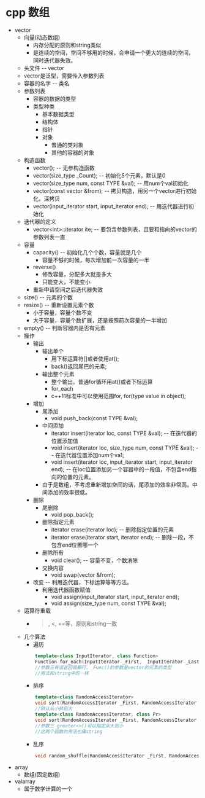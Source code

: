 # cpp 数组

- vector
	- 向量(动态数组)
		- 内存分配的原则和string类似
		- 是连续的空间，空间不够用的时候，会申请一个更大的连续的空间，同时迭代器失效。
	- 头文件 -- vector
	- vector是泛型，需要传入参数列表
	- 容器的名字 -- 类名
	- 参数列表
		- 容器的数据的类型
		- 类型种类
			- 基本数据类型
			- 结构体
			- 指针
			- 对象
				- 普通的类对象
				- 其他的容器的对象
	- 构造函数
		- vector(); -- 无参构造函数
		- vector(size_type _Count); -- 初始化5个元素，默认是0
		- vector(size_type num, const TYPE &val); -- 用num个val初始化
		- vector(const vector &from); -- 拷贝构造，用另一个vector进行初始化，深拷贝
		- vector(input_iterator start, input_iterator end); -- 用迭代器进行初始化
	- 迭代器的定义
		- vector\<int\>::iterator ite; -- 要包含参数列表，且要和指向的vector的参数列表一直
	- 容量
		- capacity() -- 初始化几个个数，容量就是几个
			- 容量不够的时候，每次增加前一次容量的一半
		- reverse()
			- 修改容量，分配多大就是多大
			- 只能变大，不能变小
		- 重新申请空间之后迭代器失效
	- size() -- 元素的个数
	- resize() -- 重新设置元素个数
		- 小于容量，容量个数不变
		- 大于容量，容量个数扩展，还是按照前次容量的一半增加
	- empty() -- 判断容器内是否有元素
	- 操作
		- 输出
			- 输出单个
				- 用下标运算符[]或者使用at();
				- back()返回尾巴的元素;
			- 输出整个元素
				- 整个输出，普通for循环用at()或者下标运算
				- for_each
				- c++11标准中可以使用范围for, for(type value in object);
		- 增加
			- 尾添加
				- void push_back(const TYPE &val);
			- 中间添加
				- iterator insert(iterator loc, const TYPE &val); -- 在迭代器的位置添加值
				- void insert(iterator loc, size_type num, const TYPE &val); -- 在迭代器位置添加num个va1;
				- void insert(iterator loc, input_iterator start, input_iterator end); -- 在loc位置添加另一个容器中的一段值，不包含end指向的位置的元素。
			- 由于是数组，不考虑重新增加空间的话，尾添加的效率非常高。中间添加的效率很低。
		- 删除
			- 尾删除
				- void pop_back();
			- 删除指定元素
				- iterator erase(iterator loc); -- 删除指定位置的元素
				- iterator erase(iterator start, iterator end); -- 删除一段，不包含end位置哪一个
			- 删除所有
				- void clear(); -- 容量不变，个数消除
			- 交换内容
				-   void swap(vector &from);
		- 改变 -- 利用迭代器，下标运算等等方法。
			- 利用迭代器函数赋值
				- void assign(input_iterator start, input_iterator end);
				- void assign(size_type num, const TYPE &val);
	- 运算符重载
		- >, <, ==等，原则和string一致
	- 几个算法
		- 遍历
		```cpp
			template<class InputIterator, class Function>
			Function for_each(InputIterator _First,  InputIterator _Last, Function _Func);
			//参数三有误返回值都行，_Func()的参数是vector的元素的类型
			//用法和string中的一样
		```
		- 排序
		```cpp
			template<class RandomAccessIterator>
			void sort(RandomAccessIterator _First, RandomAccessIterator _Last);
			//默认从小排到大
			template<class RandomAccessIterator, class Pr>
			void sort(RandomAccessIterator _First, RandomAccessIterator _Last, BinaryPredicate _Comp);
			//参数三 greater<>()可以指定从大到小
			//这两个函数的用法也痛string
		```
		- 乱序
		```cpp
			void random_shuffle(RandomAccessIterator _First, RandomAccessIterator _Last);
		```
- array
	- 数组(固定数组)
- valarray
	- 属于数学计算的一个